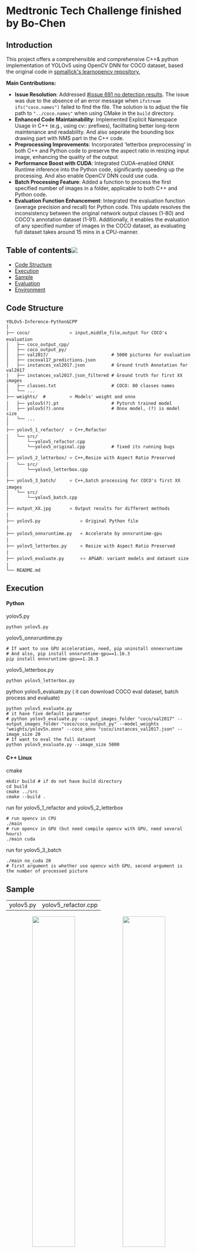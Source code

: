 # Medtronic Tech Challenge finished by Bo-Chen

## Introduction

This project offers a comprehensible and comprehensive C++& python implementation of YOLOv5 using OpenCV DNN for COCO dataset, based the original code in [spmallick's learnopencv repository.](https://github.com/spmallick/learnopencv/tree/master/Object-Detection-using-YOLOv5-and-OpenCV-DNN-in-CPP-and-Python)

**Main Contributions:**

- **Issue Resolution**: Addressed [#issue 691 no detection results](https://github.com/spmallick/learnopencv/issues/691). The issue was due to the absence of an error message when `ifstream ifs("coco.names")` failed to find the file. The solution is to adjust the file path to `"../coco.names"` when using CMake in the `build` directory.
- **Enhanced Code Maintainability**: Implemented Explicit Namespace Usage in C++ (e.g., using cv:: prefixes), facilitating better long-term maintenance and readability. And also seperate the bounding box drawing part with NMS part in the C++ code.
- **Preprocessing Improvements**: Incorporated 'letterbox preprocessing' in both C++ and Python code to preserve the aspect ratio in resizing input image, enhancing the quality of the output.
- **Performance Boost with CUDA**: Integrated CUDA-enabled ONNX Runtime inference into the Python code, significantly speeding up the processing. And also enable OpenCV DNN could use cuda.
- **Batch Processing Feature**: Added a function to process the first specified number of images in a folder, applicable to both C++ and Python code.
- **Evaluation Function Enhancement**: Integrated the evaluation function (average precision and recall) for Python code. This update resolves the inconsistency between the original network output classes (1-80) and COCO's annotation dataset (1-91). Additionally, it enables the evaluation of any specified number of images in the COCO dataset, as evaluating full dataset takes around 15 mins in a CPU-manner.





## Table of contents[![](https://raw.githubusercontent.com/aregtech/areg-sdk/master/docs/img/pin.svg)](#table-of-contents)

- [Code Structure](#code-structure)
- [Execution](#execution)
- [Sample](#sample)
- [Evaluation](#evaluation)
- [Environment](#environment)



## Code Structure

```
YOLOv5-Inference-Python&CPP 
│
├── coco/               ⭐ input,middle_file,output for COCO's evaluation
│   ├── coco_output_cpp/                
│   ├── coco_output_py/
│   ├── val2017/                        # 5000 pictures for evaluation
│   ├── cocoval17_predictions.json
│   ├── instances_val2017.json          # Ground truth Annotation for val2017
│   ├── instances_val2017.json_filtered # Ground truth for first XX images
│   ├── classes.txt						# COCO: 80 classes names
│   └── ...
├── weights/  #         ⭐ Models' weight and onnx           
│   ├── yolov5(?).pt 					# Pytorch trained model
│   ├── yolov5(?).onnx                  # Onnx model, (?) is model size 
│   └── ...
│
├── yolov5_1_refactor/  ⭐ C++,Refactor
│   └── src/
│   	└──yolov5_refactor.cpp          
│   	└──yolov5_original.cpp          # fixed its running bugs
│
├── yolov5_2_letterbox/ ⭐ C++,Resize with Aspect Ratio Preserved
│   └── src/
│   	└──yolov5_letterbox.cpp
│ 
├── yolov5_3_batch/     ⭐ C++,batch processing for COCO's first XX images
│   └── src/
│   	└──yolov5_batch.cpp
│
├── output_XX.jpg       ⭐ Output results for different methods
│
├── yolov5.py               ⭐ Original Python file
│
├── yolov5_onnxruntime.py   ⭐ Accelerate by onnxruntime-gpu 
│
├── yolov5_letterbox.py     ⭐ Resize with Aspect Ratio Preserved
│
├── yolov5_evaluate.py   	⭐⭐ AP&AR: variant models and dataset size
│
└── README.md

```



## Execution

#### Python

yolov5.py

```
python yolov5.py 
```

yolov5_onnxruntime.py
```
# If want to use GPU acceleration, need, pip uninstall onnexruntime
# And also, pip install onnxruntime-gpu==1.16.3
pip install onnxruntime-gpu==1.16.3
```

yolov5_letterbox.py

```
python yolov5_letterbox.py
```

python yolov5_evaluate.py ( it can download COCO eval dataset, batch process and evaluate)

```
python yolov5_evaluate.py
# it have five default parameter
# python yolov5_evaluate.py --input_images_folder "coco/val2017" --output_images_folder "coco/coco_output_py" --model_weights "weights/yolov5n.onnx" --coco_anno "coco/instances_val2017.json" --image_size 20
# If want to eval the full dataset 
python yolov5_evaluate.py --image_size 5000
```

#### C++ Linux

cmake

```
mkdir build # if do not have build directory
cd build
cmake ../src
cmake --build .
```

run for yolov5_1_refactor and yolov5_2_letterbox

```
# run opencv in CPU
./main
# run opencv in GPU (but need compile opencv with GPU, need several hours)
./main cuda
```

run for yolov5_3_batch

```
./main no_cuda 20
# first argument is whether use opencv with GPU, second argument is the number of processed picture
```

## Sample

<table align="center">
  <tr>
    <td align="center">yolov5.py</td>
    <td align="center">yolov5_refactor.cpp</td>
  </tr>
</table>
<!-- Second Row with Images --> <p align="center">
  <img src="./output_py.jpg" width="48%" />
  <img src="./output_cpp.jpg" width="48%" />
</p>

<table align="center">
  <tr>
    <td align="center">yolov5.py</td>
    <td align="center">yolov5_onnxruntime.py</td>
  </tr>
</table>
<!-- Second Row with Images --> <p align="center"><img src="./output_py.jpg" width="48%" /> <img src="./output_py_onnxruntime.jpg" width="48%" /> </p>
> Inference time: 107ms vs 17ms

<table align="center">
  <tr>
    <td align="center">yolov5.py</td>
    <td align="center">yolov5_letterbox.py</td>
  </tr>
</table>
<!-- Second Row with Images --> <p align="center"> <img src="./output_py.jpg" width="48%" /> <img src="./output_py_letterbox.jpg" width="48%" /> </p>
> Adding letterbox preprocessing could improve the detection result (more people are detetced)



## Evaluation

### Python and C++ implementation equivalence
Python command to process first 20 pictures (automatically download and unzip val2017/): `python yolov5_evaluate.py --image_size 20`  
C++ command to process first 20 pictures: `./main no_cuda 20`
<table align="center">
  <tr>
    <td align="center">./coco/coco_output_py</td>
    <td align="center">./coco/coco_output_cpp</td>
  </tr>
</table>
<img src="./coco/coco_output_py/285.jpg" width="48%" /> <img src=" ./coco/coco_output_cpp/000000000285.jpg" width="48%" />
<img src="./coco/coco_output_py/724.jpg" width="48%" /> <img src=" ./coco/coco_output_cpp/000000000724.jpg" width="48%" />
<img src="./coco/coco_output_py/885.jpg" width="48%" /> <img src=" ./coco/coco_output_cpp/000000000885.jpg" width="48%" />

### Average precision, average recall and time for different models
If we use n size model for full dataset (5000 images) with command `python yolov5_evaluate.py --model_weights "weights/yolov5m.onnx" --image_size 5000` 

![截屏2023-12-27 18.02.57](https://typora-bochen.oss-cn-hongkong.aliyuncs.com/Typora/%E6%88%AA%E5%B1%8F2023-12-27%2018.02.57.png)


> mAP is 0.35, MAR is 0.40, average inference time is 196ms, but full running time is 20 mins without cuda-enabled! Considering this, my code could filtered the ground truth file, and evaluate for small dataset (first xx).

`python yolov5_evaluate.py --model_weights "weights/yolov5n.onnx" --image_size 20`  ![截屏2023-12-27 17.05.41](https://typora-bochen.oss-cn-hongkong.aliyuncs.com/Typora/%E6%88%AA%E5%B1%8F2023-12-27%2017.05.41.png)
`python yolov5_evaluate.py --model_weights "weights/yolov5s.onnx" --image_size 20`  ![截屏2023-12-27 17.03.46](https://typora-bochen.oss-cn-hongkong.aliyuncs.com/Typora/%E6%88%AA%E5%B1%8F2023-12-27%2017.03.46.png)
`python yolov5_evaluate.py --model_weights "weights/yolov5m.onnx" --image_size 20`  

![截屏2023-12-27 17.04.12](https://typora-bochen.oss-cn-hongkong.aliyuncs.com/Typora/%E6%88%AA%E5%B1%8F2023-12-27%2017.04.12.png)



## Environment

## Method 1
#### Build local docker and compile opencv (1h)
>- Step1: download docker follow the guidance https://docs.docker.com/engine/install/ubuntu/ 
>
>```
>docker run hello-world  #test
>systemctl restart docker #restart
># if have to run docker with sudo, and daemon is at unix:///home/XXX rather than unix:///var/xxx, need rm -rf .docker/
>```
>
>- Step2: Add GPG key and Nvidia repository, follow the guidance https://docs.nvidia.com/datacenter/cloud-native/container-toolkit/latest/install-guide.html
>
>And install nvidia-container-toolkit
>
>```
>sudo apt-get update
>sudo apt-get install -y nvidia-container-toolkit
>```
>
>- Step3: Pull an image (nvcr.io/nvidia/pytorch:22.03-py3) to create container named env_pyt, from Nvidia website https://catalog.ngc.nvidia.com/containers. 
>
>```
>docker run --gpus all -it --name env_pyt -v $(pwd):/app nvcr.io/nvidia/pytorch:22.03-py3
>```
>
>- Step4: Install opencv 4.5.5 and opencv_contrib 4.5.5
>
>```
># prerequisities
>apt update && apt install -y cmake g++ wget unzip
># download and unpack sources
>wget -O opencv.zip https://github.com/opencv/opencv/archive/4.5.5.zip
>wget -O opencv_contrib.zip https://github.com/opencv/opencv_contrib/archive/4.5.5.zip
>unzip opencv.zip
>unzip opencv_contrib.zip
># configure
>mkdir -p build && cd build
>cmake -DOPENCV_EXTRA_MODULES_PATH=../opencv_contrib-4.5.5/modules ../opencv-4.5.5
>cmake --build .
>make install
>```
>
>

